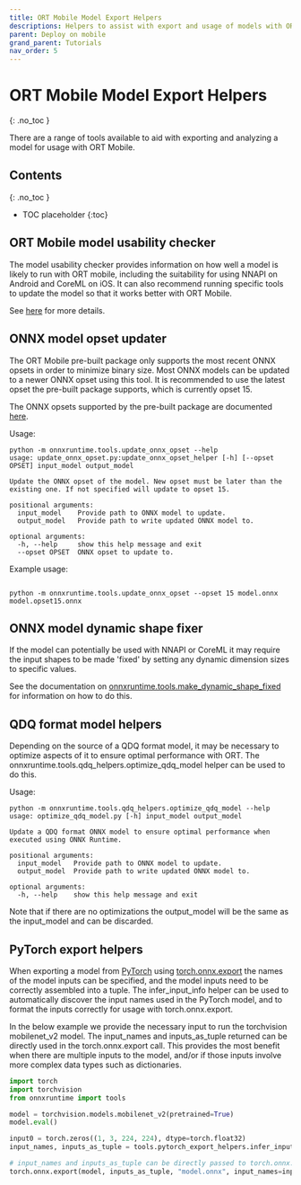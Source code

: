 ```yaml
---
title: ORT Mobile Model Export Helpers
descriptions: Helpers to assist with export and usage of models with ORT Mobile
parent: Deploy on mobile
grand_parent: Tutorials
nav_order: 5
---
```


# ORT Mobile Model Export Helpers
{: .no_toc }


There are a range of tools available to aid with exporting and analyzing a model for usage with ORT Mobile.

## Contents
{: .no_toc }

* TOC placeholder
{:toc}


## ORT Mobile model usability checker

The model usability checker provides information on how well a model is likely to run with ORT mobile, including the suitability for using NNAPI on Android and CoreML on iOS. It can also recommend running specific tools to update the model so that it works better with ORT Mobile.

See [here](./model-usability-checker.md) for more details.


## ONNX model opset updater

The ORT Mobile pre-built package only supports the most recent ONNX opsets in order to minimize binary size. Most ONNX models can be updated to a newer ONNX opset using this tool. It is recommended to use the latest opset the pre-built package supports, which is currently opset 15.

The ONNX opsets supported by the pre-built package are documented [here](../../../reference/operators/MobileOps.md).

Usage:

```
python -m onnxruntime.tools.update_onnx_opset --help
usage: update_onnx_opset.py:update_onnx_opset_helper [-h] [--opset OPSET] input_model output_model

Update the ONNX opset of the model. New opset must be later than the existing one. If not specified will update to opset 15.

positional arguments:
  input_model    Provide path to ONNX model to update.
  output_model   Provide path to write updated ONNX model to.

optional arguments:
  -h, --help     show this help message and exit
  --opset OPSET  ONNX opset to update to.
```

Example usage:

```

python -m onnxruntime.tools.update_onnx_opset --opset 15 model.onnx model.opset15.onnx

```


## ONNX model dynamic shape fixer

If the model can potentially be used with NNAPI or CoreML it may require the input shapes to be made 'fixed' by setting any dynamic dimension sizes to specific values. 

See the documentation on [onnxruntime.tools.make_dynamic_shape_fixed](./make-dynamic-shape-fixed.md) for information on how to do this.


## QDQ format model helpers

Depending on the source of a QDQ format model, it may be necessary to optimize aspects of it to ensure optimal performance with ORT. 
The onnxruntime.tools.qdq_helpers.optimize_qdq_model helper can be used to do this.

Usage:

```
python -m onnxruntime.tools.qdq_helpers.optimize_qdq_model --help
usage: optimize_qdq_model.py [-h] input_model output_model

Update a QDQ format ONNX model to ensure optimal performance when executed using ONNX Runtime.

positional arguments:
  input_model   Provide path to ONNX model to update.
  output_model  Provide path to write updated ONNX model to.

optional arguments:
  -h, --help    show this help message and exit
```

Note that if there are no optimizations the output_model will be the same as the input_model and can be discarded.


## PyTorch export helpers

When exporting a model from [PyTorch](https://pytorch.org/) using [torch.onnx.export](https://pytorch.org/docs/stable/onnx.html) the names of the model inputs can be specified, and the model inputs need to be correctly assembled into a tuple. The infer_input_info helper can be used to automatically discover the input names used in the PyTorch model, and to format the inputs correctly for usage with torch.onnx.export.

In the below example we provide the necessary input to run the torchvision mobilenet_v2 model. 
The input_names and inputs_as_tuple returned can be directly used in the torch.onnx.export call. 
This provides the most benefit when there are multiple inputs to the model, and/or if those inputs involve more complex data types such as dictionaries.


```python
import torch
import torchvision
from onnxruntime import tools

model = torchvision.models.mobilenet_v2(pretrained=True)
model.eval()

input0 = torch.zeros((1, 3, 224, 224), dtype=torch.float32)
input_names, inputs_as_tuple = tools.pytorch_export_helpers.infer_input_info(model, input0)

# input_names and inputs_as_tuple can be directly passed to torch.onnx.export
torch.onnx.export(model, inputs_as_tuple, "model.onnx", input_names=input_names, ...)
```
